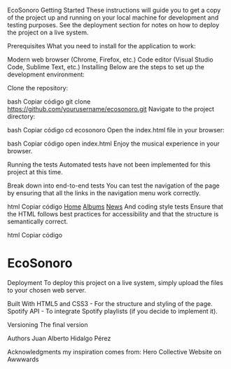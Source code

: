 EcoSonoro
Getting Started
These instructions will guide you to get a copy of the project up and running on your local machine for development and testing purposes. See the deployment section for notes on how to deploy the project on a live system.

Prerequisites
What you need to install for the application to work:

Modern web browser (Chrome, Firefox, etc.)
Code editor (Visual Studio Code, Sublime Text, etc.)
Installing
Below are the steps to set up the development environment:

Clone the repository:

bash
Copiar código
git clone https://github.com/yourusername/ecosonoro.git
Navigate to the project directory:

bash
Copiar código
cd ecosonoro
Open the index.html file in your browser:

bash
Copiar código
open index.html
Enjoy the musical experience in your browser.

Running the tests
Automated tests have not been implemented for this project at this time.

Break down into end-to-end tests
You can test the navigation of the page by ensuring that all the links in the navigation menu work correctly.

html
Copiar código
<a href="index.html">Home</a>
<a href="albums.html">Albums</a>
<a href="news.html">News</a>
And coding style tests
Ensure that the HTML follows best practices for accessibility and that the structure is semantically correct.

html
Copiar código
<h1>EcoSonoro</h1>
Deployment
To deploy this project on a live system, simply upload the files to your chosen web server.

Built With
HTML5 and CSS3 - For the structure and styling of the page.
Spotify API - To integrate Spotify playlists (if you decide to implement it).


Versioning
The final version

Authors
Juan Alberto Hidalgo Pérez



Acknowledgments
my inspiration comes from: Hero Collective Website on Awwwards
